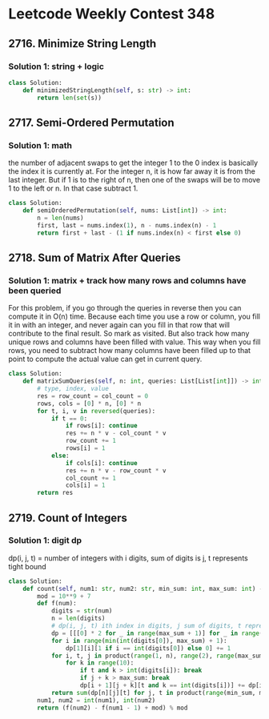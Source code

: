 # Leetcode Weekly Contest 348

## 2716. Minimize String Length

### Solution 1:  string + logic

```py
class Solution:
    def minimizedStringLength(self, s: str) -> int:
        return len(set(s))
```

## 2717. Semi-Ordered Permutation

### Solution 1:  math

the number of adjacent swaps to get the integer 1 to the 0 index is basically the index it is currently at. For the integer n, it is how far away it is from the last integer.  But if 1 is to the right of n, then one of the swaps will be to move 1 to the left or n.  In that case subtract 1. 

```py
class Solution:
    def semiOrderedPermutation(self, nums: List[int]) -> int:
        n = len(nums)
        first, last = nums.index(1), n - nums.index(n) - 1
        return first + last - (1 if nums.index(n) < first else 0)
```

## 2718. Sum of Matrix After Queries

### Solution 1:  matrix + track how many rows and columns have been queried

For this problem, if you go through the queries in reverse then you can compute it in O(n) time.  Because each time you use a row or column, you fill it in with an integer, and never again can you fill in that row that will contribute to the final result. So mark as visited. But also track how many unique rows and columns have been filled with value.  This way when you fill rows, you need to subtract how many columns have been filled up to that point to compute the actual value can get in current query.

```py
class Solution:
    def matrixSumQueries(self, n: int, queries: List[List[int]]) -> int:
        # type, index, value
        res = row_count = col_count = 0
        rows, cols = [0] * n, [0] * n
        for t, i, v in reversed(queries):
            if t == 0:
                if rows[i]: continue
                res += n * v - col_count * v
                row_count += 1
                rows[i] = 1
            else:
                if cols[i]: continue
                res += n * v - row_count * v
                col_count += 1
                cols[i] = 1
        return res
```

## 2719. Count of Integers

### Solution 1:  digit dp

dp(i, j, t) = number of integers with i digits, sum of digits is j, t represents tight bound

```py
class Solution:
    def count(self, num1: str, num2: str, min_sum: int, max_sum: int) -> int:
        mod = 10**9 + 7
        def f(num):
            digits = str(num)
            n = len(digits)
            # dp(i, j, t) ith index in digits, j sum of digits, t represents tight bound
            dp = [[[0] * 2 for _ in range(max_sum + 1)] for _ in range(n + 1)]
            for i in range(min(int(digits[0]), max_sum) + 1):
                dp[1][i][1 if i == int(digits[0]) else 0] += 1
            for i, t, j in product(range(1, n), range(2), range(max_sum + 1)):
                for k in range(10):
                    if t and k > int(digits[i]): break
                    if j + k > max_sum: break
                    dp[i + 1][j + k][t and k == int(digits[i])] += dp[i][j][t]
            return sum(dp[n][j][t] for j, t in product(range(min_sum, max_sum + 1), range(2))) % mod
        num1, num2 = int(num1), int(num2)
        return (f(num2) - f(num1 - 1) + mod) % mod
```


